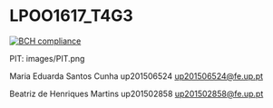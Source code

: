 # LPOO1617_T4G3
[![BCH compliance](https://bettercodehub.com/edge/badge/eduardamsc/LPOO1617_T4G3?token=badd2537088cac8b6f4722cff85b7a068ddf63e3)](https://bettercodehub.com/)

PIT:
images/PIT.png

Maria Eduarda Santos Cunha
up201506524
up201506524@fe.up.pt

Beatriz de Henriques Martins
up201502858
up201502858@fe.up.pt
